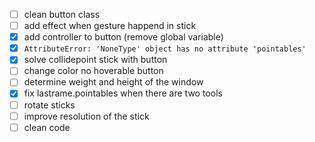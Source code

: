 * [ ] clean button class
* [ ] add effect when gesture happend in stick
* [x] add controller to button (remove global variable)
* [x] `AttributeError: 'NoneType' object has no attribute 'pointables'`
* [x] solve collidepoint stick with button
* [ ] change color no hoverable button
* [ ] determine weight and height of the window
* [x] fix lastrame.pointables when there are two tools
* [ ] rotate sticks
* [ ] improve resolution of the stick
* [ ] clean code
